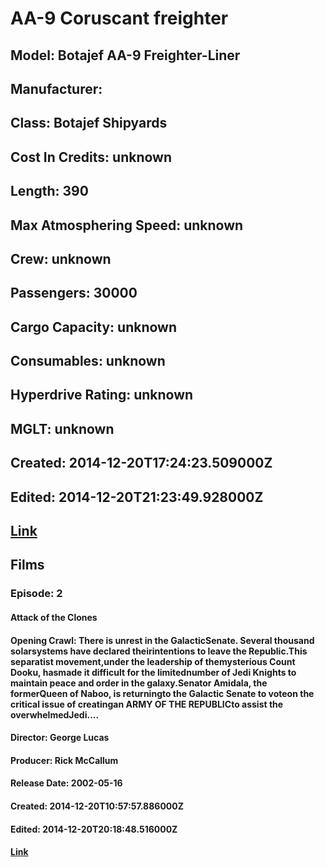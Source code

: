 # AA-9 Coruscant freighter
## Model: Botajef AA-9 Freighter-Liner
## Manufacturer: 
## Class: Botajef Shipyards
## Cost In Credits: unknown
## Length: 390
## Max Atmosphering Speed: unknown
## Crew: unknown
## Passengers: 30000
## Cargo Capacity: unknown
## Consumables: unknown
## Hyperdrive Rating: unknown
## MGLT: unknown
## Created: 2014-12-20T17:24:23.509000Z
## Edited: 2014-12-20T21:23:49.928000Z
## [Link](https://swapi.dev/api/starships/47/)
## Films
### Episode: 2
#### Attack of the Clones
#### Opening Crawl: There is unrest in the GalacticSenate. Several thousand solarsystems have declared theirintentions to leave the Republic.This separatist movement,under the leadership of themysterious Count Dooku, hasmade it difficult for the limitednumber of Jedi Knights to maintain peace and order in the galaxy.Senator Amidala, the formerQueen of Naboo, is returningto the Galactic Senate to voteon the critical issue of creatingan ARMY OF THE REPUBLICto assist the overwhelmedJedi....
#### Director: George Lucas
#### Producer: Rick McCallum
#### Release Date: 2002-05-16
#### Created: 2014-12-20T10:57:57.886000Z
#### Edited: 2014-12-20T20:18:48.516000Z
#### [Link](https://swapi.dev/api/films/5/)